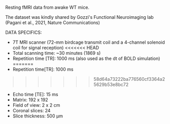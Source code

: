 Resting fMRI data from awake WT mice.

The dataset was kindly shared by Gozzi's Functional Neuroimaging lab (Pagani et al., 2021, Nature Communications)

DATA SPECIFICS:

- 7T MRI scanner (72-mm birdcage transmit
coil and a 4-channel solenoid coil for signal reception)
<<<<<<< HEAD
- Total scanning time: ~30 minutes (1869 s)
- Repetition time [TR]: 1000 ms (also used as the dt of BOLD simulation)
=======
- Repetition time[TR]: 1000 ms
>>>>>>> 58d64a73222ba776560cf3364a25629b53e8bc72
- Echo time [TE]: 15 ms
- Matrix: 192 x 192
- Field of view: 2 x 2 cm
- Coronal slices: 24
- Slice thickness: 500 µm 
